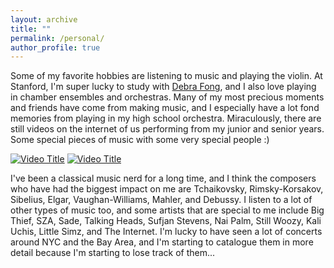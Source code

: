 ```yaml
---
layout: archive
title: ""
permalink: /personal/
author_profile: true
---
```

Some of my favorite hobbies are listening to music and playing the violin. At Stanford, I'm super lucky to study with [Debra Fong](https://music.stanford.edu/people/debra-fong), and I also love playing in chamber ensembles and orchestras. Many of my most precious moments and friends have come from making music, and I especially have a lot fond memories from playing in my high school orchestra. Miraculously, there are still videos on the internet of us performing from my junior and senior years. Some special pieces of music with some very special people :) 

[![Video Title](https://img.youtube.com/vi/ki6IblJCkUI/maxresdefault.jpg)](https://www.youtube.com/watch?v=ki6IblJCkUI)
[![Video Title](https://img.youtube.com/vi/KvqKigTAnig/maxresdefault.jpg)](https://www.youtube.com/watch?v=KvqKigTAnig)

I've been a classical music nerd for a long time, and I think the composers who have had the biggest impact on me are Tchaikovsky, Rimsky-Korsakov, Sibelius, Elgar, Vaughan-Williams, Mahler, and Debussy. I listen to a lot of other types of music too, and some artists that are special to me include Big Thief, SZA, Sade, Talking Heads, Sufjan Stevens, Nai Palm, Still Woozy, Kali Uchis, Little Simz, and The Internet. I'm lucky to have seen a lot of concerts around NYC and the Bay Area, and I'm starting to catalogue them in more detail because I'm starting to lose track of them...
